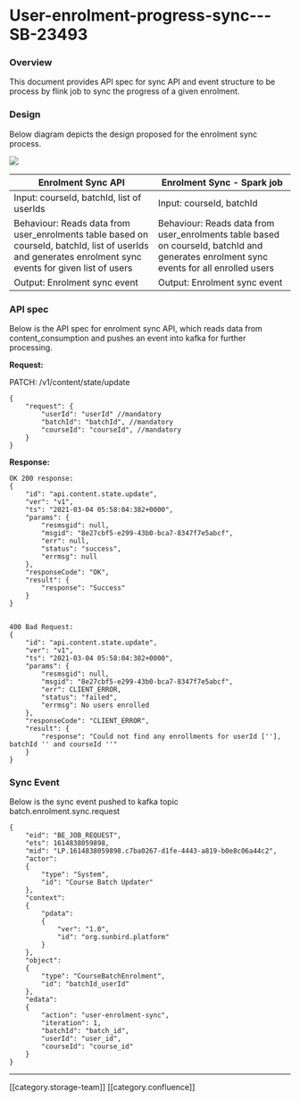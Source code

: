 # User-enrolment-progress-sync---SB-23493

### Overview

This document provides API spec for sync API and event structure to be process by flink job to sync the progress of a given enrolment.

### Design

Below diagram depicts the design proposed for the enrolment sync process.

![](../../../../.gitbook/assets/enrolment\_sync.png)

| **Enrolment Sync API**                                                                                                                                    | **Enrolment Sync - Spark job**                                                                                                          |
| --------------------------------------------------------------------------------------------------------------------------------------------------------- | --------------------------------------------------------------------------------------------------------------------------------------- |
| Input: courseId, batchId, list of userIds                                                                                                                 | Input: courseId, batchId                                                                                                                |
| Behaviour: Reads data from user\_enrolments table based on courseId, batchId, list of userIds and generates enrolment sync events for given list of users | Behaviour: Reads data from user\_enrolments table based on courseId, batchId and generates enrolment sync events for all enrolled users |
| Output: Enrolment sync event                                                                                                                              | Output: Enrolment sync event                                                                                                            |

### API spec

Below is the API spec for enrolment sync API, which reads data from content\_consumption and pushes an event into kafka for further processing.

**Request:**

PATCH: /v1/content/state/update

```
{
    "request": {
        "userId": "userId" //mandatory
        "batchId": "batchId", //mandatory
        "courseId": "courseId", //mandatory
    }
}
```

**Response:**

```
OK 200 response:
{
    "id": "api.content.state.update",
    "ver": "v1",
    "ts": "2021-03-04 05:58:04:382+0000",
    "params": {
        "resmsgid": null,
        "msgid": "8e27cbf5-e299-43b0-bca7-8347f7e5abcf",
        "err": null,
        "status": "success",
        "errmsg": null
    },
    "responseCode": "OK",
    "result": {
        "response": "Success"
    }
}


400 Bad Request:
{
    "id": "api.content.state.update",
    "ver": "v1",
    "ts": "2021-03-04 05:58:04:382+0000",
    "params": {
        "resmsgid": null,
        "msgid": "8e27cbf5-e299-43b0-bca7-8347f7e5abcf",
        "err": CLIENT_ERROR,
        "status": "failed",
        "errmsg": No users enrolled
    },
    "responseCode": "CLIENT_ERROR",
    "result": {
        "response": "Could not find any enrollments for userId [''], batchId '' and courseId ''"
    }
}
```

### Sync Event

Below is the sync event pushed to kafka topic batch.enrolment.sync.request

```
{
    "eid": "BE_JOB_REQUEST",
    "ets": 1614838059898,
    "mid": "LP.1614838059898.c7ba0267-d1fe-4443-a819-b0e8c06a44c2",
    "actor":
    {
        "type": "System",
        "id": "Course Batch Updater"
    },
    "context":
    {
        "pdata":
        {
            "ver": "1.0",
            "id": "org.sunbird.platform"
        }
    },
    "object":
    {
        "type": "CourseBatchEnrolment",
        "id": "batchId_userId"
    },
    "edata":
    {
        "action": "user-enrolment-sync",
        "iteration": 1,
        "batchId": "batch_id",
        "userId": "user_id",
        "courseId": "course_id"
    }
}
```

***

\[\[category.storage-team]] \[\[category.confluence]]
